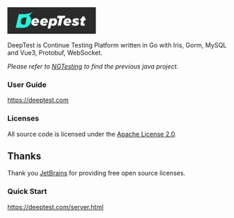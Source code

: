 <img src="xdoc/image/logo.png" width="200" />

DeepTest is Continue Testing Platform written in Go with Iris, Gorm, MySQL and Vue3, Protobuf, WebSocket.

*Please refer to [NGTesting](https://github.com/aaronchen2k/ngtesting-platform) to find the previous java project.*

### User Guide
https://deeptest.com

### Licenses
All source code is licensed under the [Apache License 2.0](LICENSE.md).

## Thanks
Thank you [JetBrains](https://www.jetbrains.com) for providing free open source licenses.

### Quick Start
https://deeptest.com/server.html